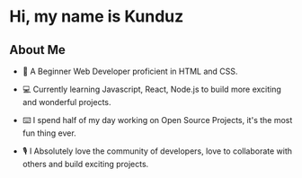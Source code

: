 # Hi, my name is Kunduz
## About Me

* 💼 A Beginner Web Developer proficient in HTML and CSS.
 
* 💻  Currently learning Javascript, React, Node.js to build more exciting and wonderful projects.

* ⌨️ I spend half of my day working on Open Source Projects, it's the most fun thing ever.

*  🎙 I Absolutely love the community of developers, love to collaborate with others and build exciting projects.
 
